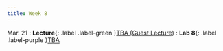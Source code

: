 ```yaml
---
title: Week 8
---
```


Mar. 21
: **Lecture**{: .label .label-green }[TBA (Guest Lecture)](#)
: **Lab 8**{: .label .label-purple }[TBA](#)
